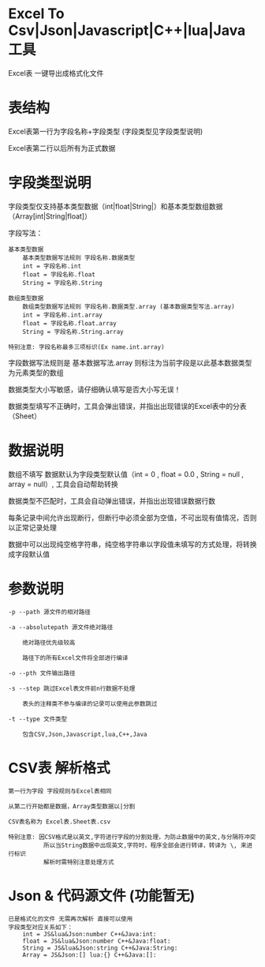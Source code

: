 # Excel To Csv|Json|Javascript|C++|lua|Java 工具

Excel表 一键导出成格式化文件

# 表结构

Excel表第一行为字段名称+字段类型 (字段类型见字段类型说明) 

Excel表第二行以后所有为正式数据

# 字段类型说明

字段类型仅支持基本类型数据（int|float|String|）和基本类型数组数据（Array[int|String|float]）

字段写法：
	
	基本类型数据
		基本类型数据写法规则 字段名称.数据类型
		int = 字段名称.int
		float = 字段名称.float
		String = 字段名称.String
	
	数组类型数据
		数组类型数据写法规则 字段名称.数据类型.array (基本数据类型写法.array)
		int = 字段名称.int.array
		float = 字段名称.float.array
		String = 字段名称.String.array
		
	特别注意: 字段名称最多三项标识(Ex name.int.array)
		

字段数据写法规则是 基本数据写法.array 则标注为当前字段是以此基本数据类型为元素类型的数组

数据类型大小写敏感，请仔细确认填写是否大小写无误！

数据类型填写不正确时，工具会弹出错误，并指出出现错误的Excel表中的分表（Sheet）

# 数据说明

数组不填写 数据默认为字段类型默认值（int = 0 , float = 0.0 , String = null , array = null）, 工具会自动帮助转换

数据类型不匹配时，工具会自动弹出错误，并指出出现错误数据行数

每条记录中间允许出现断行，但断行中必须全部为空值，不可出现有值情况，否则以正常记录处理

数据中可以出现纯空格字符串，纯空格字符串以字段值未填写的方式处理，将转换成字段默认值

# 参数说明

	-p --path 源文件的相对路径
	
	-a --absolutepath 源文件绝对路径
	
		绝对路径优先级较高
		
		路径下的所有Excel文件将全部进行编译
	
	-o --pth 文件输出路径
	
	-s --step 跳过Excel表文件前n行数据不处理 
	
		表头的注释类不参与编译的记录可以使用此参数跳过
	
	-t --type 文件类型
	
		包含CSV,Json,Javascript,lua,C++,Java

# CSV表 解析格式

	第一行为字段 字段规则与Excel表相同
	
	从第二行开始都是数据，Array类型数据以|分割
	
	CSV表名称为 Excel表.Sheet表.csv
	
	特别注意: 因CSV格式是以英文,字符进行字段的分割处理，为防止数据中的英文,与分隔符冲突
			  所以当String数据中出现英文,字符时，程序全部会进行转译，转译为 \, 来进行标识
			  解析时需特别注意处理方式

# Json & 代码源文件  (功能暂无)

	已是格式化的文件 无需再次解析 直接可以使用
	字段类型对应关系如下：
		int = JS&lua&Json:number C++&Java:int:
		float = JS&lua&Json:number C++&Java:float:
		String = JS&lua&Json:string C++&Java:String:
		Array = JS&Json:[] lua:{} C++&Java:[]:






























